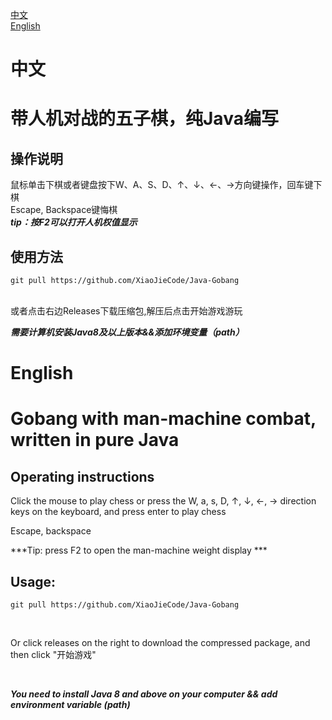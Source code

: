 
[中文](#中文)<br>
[English](#english)
# 中文

# 带人机对战的五子棋，纯Java编写
## 操作说明
鼠标单击下棋或者键盘按下W、A、S、D、↑、↓、←、→方向键操作，回车键下棋<br>
Escape, Backspace键悔棋<br>
***tip：按F2可以打开人机权值显示***<br>
## 使用方法
    
    git pull https://github.com/XiaoJieCode/Java-Gobang
<br>
或者点击右边Releases下载压缩包,解压后点击开始游戏游玩
<br>

***需要计算机安装Java8及以上版本&&添加环境变量（path）***

# English
# Gobang with man-machine combat, written in pure Java

## Operating instructions

Click the mouse to play chess or press the W, a, s, D, ↑, ↓, ←, → direction keys on the keyboard, and press enter to play chess<br>

Escape, backspace <br>

***Tip: press F2 to open the man-machine weight display *** <br>

## Usage:

    git pull https://github.com/XiaoJieCode/Java-Gobang

<br>

Or click releases on the right to download the compressed package, and then click "开始游戏"

<br>



***You need to install Java 8 and above on your computer && add environment variable (path)***